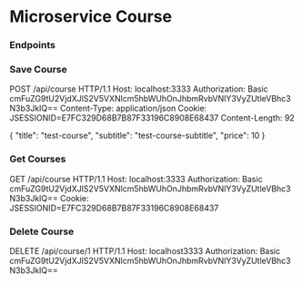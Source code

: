 # Microservice Course

### Endpoints

### Save Course


POST /api/course HTTP/1.1
Host: localhost:3333
Authorization: Basic cmFuZG9tU2VjdXJlS2V5VXNlcm5hbWUhOnJhbmRvbVNlY3VyZUtleVBhc3N3b3JkIQ==
Content-Type: application/json
Cookie: JSESSIONID=E7FC329D68B7B87F33196C8908E68437
Content-Length: 92

{
"title": "test-course",
"subtitle": "test-course-subtitle",
"price": 10
}


### Get Courses


GET /api/course HTTP/1.1
Host: localhost:3333
Authorization: Basic cmFuZG9tU2VjdXJlS2V5VXNlcm5hbWUhOnJhbmRvbVNlY3VyZUtleVBhc3N3b3JkIQ==
Cookie: JSESSIONID=E7FC329D68B7B87F33196C8908E68437


### Delete Course

DELETE /api/course/1 HTTP/1.1
Host: localhost3333
Authorization: Basic cmFuZG9tU2VjdXJlS2V5VXNlcm5hbWUhOnJhbmRvbVNlY3VyZUtleVBhc3N3b3JkIQ==